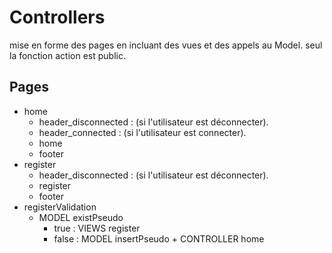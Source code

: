 # Controllers

mise en forme des pages en incluant des vues et des appels au Model.
seul la fonction action est public.

## Pages

- home
    - header_disconnected : (si l'utilisateur est déconnecter).
    - header_connected : (si l'utilisateur est connecter).
    - home
    - footer
- register
    - header_disconnected : (si l'utilisateur est déconnecter).
    - register
    - footer
- registerValidation
    - MODEL existPseudo
        - true : VIEWS register
        - false : MODEL insertPseudo + CONTROLLER home 
    